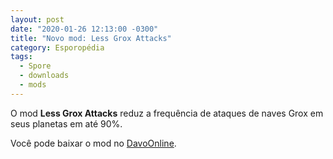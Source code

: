 ```yaml
---
layout: post
date: "2020-01-26 12:13:00 -0300"
title: "Novo mod: Less Grox Attacks"
category: Esporopédia
tags:
  - Spore
  - downloads
  - mods
---
```

O mod **Less Grox Attacks** reduz a frequência de ataques de naves Grox em seus planetas em até 90%.

Você pode baixar o mod no [DavoOnline](http://davoonline.com/phpBB3/viewtopic.php?f=123&t=9492).
